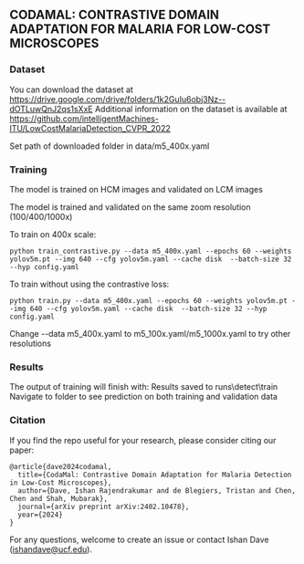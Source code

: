 ## CODAMAL: CONTRASTIVE DOMAIN ADAPTATION FOR MALARIA FOR LOW-COST MICROSCOPES

### Dataset

You can download the dataset at https://drive.google.com/drive/folders/1k2GuIu6obj3Nz--dOTLuwQnJ2qs1sXxE
Additional information on the dataset is available at https://github.com/intelligentMachines-ITU/LowCostMalariaDetection_CVPR_2022

Set path of downloaded folder in data/m5_400x.yaml

### Training

The model is trained on HCM images and validated on LCM images

The model is trained and validated on the same zoom resolution (100/400/1000x)

To train on 400x scale:
```
python train_contrastive.py --data m5_400x.yaml --epochs 60 --weights yolov5m.pt --img 640 --cfg yolov5m.yaml --cache disk  --batch-size 32 --hyp config.yaml
```
To train without using the contrastive loss:

```
python train.py --data m5_400x.yaml --epochs 60 --weights yolov5m.pt --img 640 --cfg yolov5m.yaml --cache disk  --batch-size 32 --hyp config.yaml
```

Change --data m5_400x.yaml to m5_100x.yaml/m5_1000x.yaml to try other resolutions

### Results

The output of training will finish with:
Results saved to runs\detect\train
Navigate to folder to see prediction on both training and validation data

### Citation
If you find the repo useful for your research, please consider citing our paper: 
```
@article{dave2024codamal,
  title={CodaMal: Contrastive Domain Adaptation for Malaria Detection in Low-Cost Microscopes},
  author={Dave, Ishan Rajendrakumar and de Blegiers, Tristan and Chen, Chen and Shah, Mubarak},
  journal={arXiv preprint arXiv:2402.10478},
  year={2024}
}
```
For any questions, welcome to create an issue or contact Ishan Dave ([ishandave@ucf.edu](mailto:ishandave@ucf.edu)).

